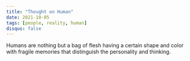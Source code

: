```yaml
---
title: "Thought on Human"
date: 2021-10-05
tags: [people, reality, human]
disqus: false
---
```


Humans are nothing but a bag of flesh having a certain shape and color with fragile memories that distinguish the personality and thinking.

